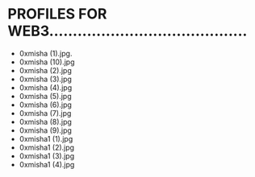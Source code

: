 # PROFILES FOR WEB3..........................................
- 0xmisha (1).jpg.
- 0xmisha (10).jpg
- 0xmisha (2).jpg
- 0xmisha (3).jpg
- 0xmisha (4).jpg
- 0xmisha (5).jpg
- 0xmisha (6).jpg
- 0xmisha (7).jpg
- 0xmisha (8).jpg
- 0xmisha (9).jpg
- 0xmisha1 (1).jpg
- 0xmisha1 (2).jpg
- 0xmisha1 (3).jpg
- 0xmisha1 (4).jpg
